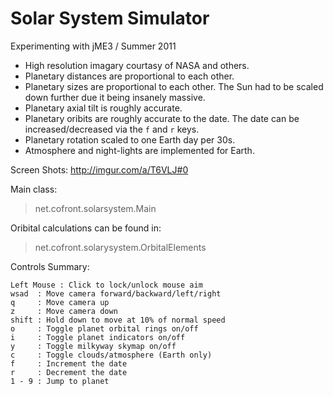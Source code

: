 Solar System Simulator
===========
Experimenting with jME3 / Summer 2011

- High resolution imagary courtasy of NASA and others. 
- Planetary distances are proportional to each other.
- Planetary sizes are proportional to each other. The Sun had to be scaled down further due it being insanely massive.
- Planetary axial tilt is roughly accurate.
- Planetary oribits are roughly accurate to the date. The date can be increased/decreased via the ```f``` and ```r``` keys.
- Planetary rotation scaled to one Earth day per 30s.
- Atmosphere and night-lights are implemented for Earth.

Screen Shots: http://imgur.com/a/T6VLJ#0

Main class: 
> net.cofront.solarsystem.Main


Oribital calculations can be found in: 
> net.cofront.solarysystem.OrbitalElements

Controls Summary:
```
Left Mouse : Click to lock/unlock mouse aim
wsad  : Move camera forward/backward/left/right
q     : Move camera up
z     : Move camera down
shift : Hold down to move at 10% of normal speed
o     : Toggle planet orbital rings on/off
i     : Toggle planet indicators on/off
y     : Toggle milkyway skymap on/off
c     : Toggle clouds/atmosphere (Earth only)
f     : Increment the date
r     : Decrement the date
1 - 9 : Jump to planet
```


